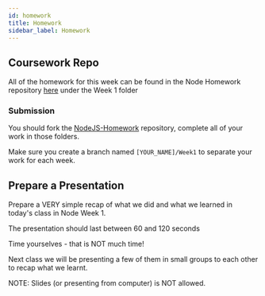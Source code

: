 ```yaml
---
id: homework
title: Homework
sidebar_label: Homework
---
```


## Coursework Repo

All of the homework for this week can be found in the Node Homework repository [here](https://github.com/CodeYourFuture/NodeJS-Homework) under the Week 1 folder

### Submission

You should fork the [NodeJS-Homework](https://github.com/CodeYourFuture/NodeJS-Homework) repository, complete all of your work in those folders.

Make sure you create a branch named `[YOUR_NAME]/Week1` to separate your work for each week.

## Prepare a Presentation

Prepare a VERY simple recap of what we did and what we learned in today's class in Node Week 1.

The presentation should last between 60 and 120 seconds

Time yourselves - that is NOT much time!

Next class we will be presenting a few of them in small groups to each other to recap what we learnt.

NOTE: Slides (or presenting from computer) is NOT allowed.

